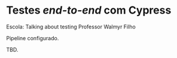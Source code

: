 # Testes _end-to-end_ com Cypress

Escola: Talking about testing
Professor Walmyr Filho

Pipeline configurado.

TBD.